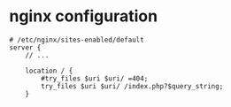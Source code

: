 # nginx configuration

```
# /etc/nginx/sites-enabled/default
server {
    // ...

    location / {
        #try_files $uri $uri/ =404;
        try_files $uri $uri/ /index.php?$query_string;
    }
```
